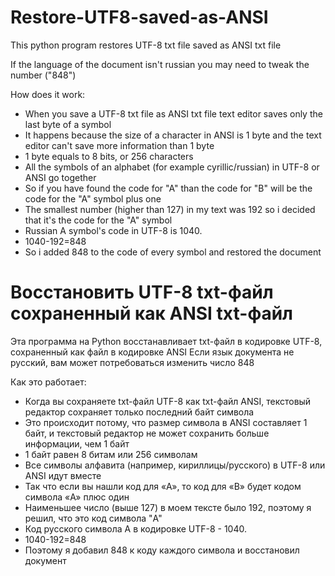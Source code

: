 # Restore-UTF8-saved-as-ANSI
This python program restores UTF-8 txt file saved as ANSI txt file

If the language of the document isn't russian you may need to tweak the number ("848")

How does it work:
- When you save a UTF-8 txt file as ANSI txt file text editor saves only the last byte of a symbol
- It happens because the size of a character in ANSI is 1 byte and the text editor can't save more information than 1 byte
- 1 byte equals to 8 bits, or 256 characters
- All the symbols of an alphabet (for example cyrillic/russian) in UTF-8 or ANSI go together
- So if you have found the code for "A" than the code for "B" will be the code for the "A" symbol plus one
- The smallest number (higher than 127) in my text was 192 so i decided that it's the code for the "A" symbol
- Russian A symbol's code in UTF-8 is 1040.
- 1040-192=848
- So i added 848 to the code of every symbol and restored the document

# Восстановить UTF-8 txt-файл сохраненный как ANSI txt-файл

Эта программа на Python восстанавливает txt-файл в кодировке UTF-8, сохраненный как файл в кодировке ANSI
Если язык документа не русский, вам может потребоваться изменить число 848

Как это работает:
- Когда вы сохраняете txt-файл UTF-8 как txt-файл ANSI, текстовый редактор сохраняет только последний байт символа
- Это происходит потому, что размер символа в ANSI составляет 1 байт, и текстовый редактор не может сохранить больше информации, чем 1 байт
- 1 байт равен 8 битам или 256 символам
- Все символы алфавита (например, кириллицы/русского) в UTF-8 или ANSI идут вместе
- Так что если вы нашли код для «A», то код для «B» будет кодом символа «A» плюс один
- Наименьшее число (выше 127) в моем тексте было 192, поэтому я решил, что это код символа "A"
- Код русского символа A в кодировке UTF-8 - 1040.
- 1040-192=848
- Поэтому я добавил 848 к коду каждого символа и восстановил документ
